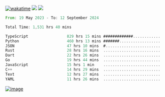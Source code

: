 [![wakatime](https://wakatime.com/badge/user/00eead22-fb14-4dd0-ab8a-3625cafbd50d.svg)](https://wakatime.com/@00eead22-fb14-4dd0-ab8a-3625cafbd50d)
![](https://komarev.com/ghpvc/?username=flatypus)
![](https://pixel.flatypus.me/flatypus?type=tracker)
<!--START_SECTION:waka-->

```rust
From: 19 May 2023 - To: 12 September 2024

Total Time: 1,531 hrs 40 mins

TypeScript                 829 hrs 15 mins #############............   53.89 %
Python                     460 hrs 13 mins #######..................   29.91 %
JSON                       47 hrs 10 mins  #........................   03.07 %
Rust                       28 hrs 16 mins  .........................   01.84 %
Dart                       22 hrs 26 mins  .........................   01.46 %
Go                         19 hrs 44 mins  .........................   01.28 %
JavaScript                 15 hrs 1 min    .........................   00.98 %
C++                        14 hrs 29 mins  .........................   00.94 %
Text                       12 hrs 27 mins  .........................   00.81 %
YAML                       11 hrs 26 mins  .........................   00.74 %
```

<!--END_SECTION:waka-->
[<img alt="image" src="https://github.com/flatypus/flatypus/assets/68029599/0a302dc1-501c-43a0-ae8d-37ec4817f3bd">](https://flatypus.me)

